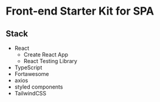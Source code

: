 # Front-end Starter Kit for SPA

## Stack

- React
  - Create React App
  - React Testing Library
- TypeScript
- Fortawesome
- axios
- styled components
- TailwindCSS
